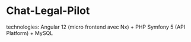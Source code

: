 # Chat-Legal-Pilot
technologies: Angular 12 (micro frontend avec Nx) + PHP Symfony 5 (API Platform) +  MySQL
